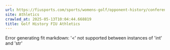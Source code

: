 ```yaml
---
url: https://fiusports.com/sports/womens-golf/opponent-history/conference-usa/462
site: Athletics
crawled_at: 2025-05-13T10:04:44.668819
title: Golf History FIU Athletics
---
```


Error generating fit markdown: '<' not supported between instances of 'int' and 'str'